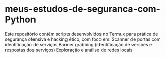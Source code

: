 # meus-estudos-de-seguranca-com-Python
Este repositório contém scripts desenvolvidos no Termux para prática de segurança ofensiva e hacking ético, com foco em:  Scanner de portas com identificação de serviços  Banner grabbing (identificação de versões e respostas dos serviços)  Exploração e análise de redes locais
